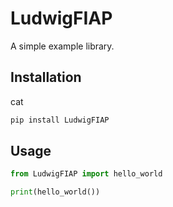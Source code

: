 # LudwigFIAP

A simple example library.

## Installation
cat 
```sh
pip install LudwigFIAP
```

## Usage

```python
from LudwigFIAP import hello_world

print(hello_world())
```
